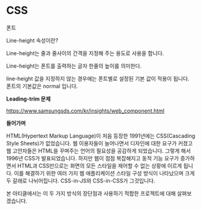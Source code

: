 # CSS

 

폰트

Line-height 속성이란?

Line-height는 줄과 줄사이의 간격을 지정해 주는 용도로 사용을 합니다.

Line-height는 폰트를 출력하는 글자 한줄의 높이를 의미한다.

line-height 값을 지정하지 않는 경우에는 폰트별로 설정된 기본 값이 적용이 됩니다. 폰트의 기본값은 normal 입니다.

 

**Leading-trim 문제**

 

 

 

https://www.samsungsds.com/kr/insights/web_component.html

**들어가며**

HTML(Hypertext Markup Language)이 처음 등장한 1991년에는 CSS(Cascading Style Sheets)가 없었습니다. 웹 이용자들이 늘어나면서 디자인에 대한 요구가 커졌고 웹 고안자들은 HTML을 꾸며주는 언어의 필요성을 공감하게 되었습니다. 그렇게 해서 1996년 CSS가 발표되었습니다. 하지만 웹이 점점 복잡해지고 동적 기능 요구가 증가하면서 HTML과 CSS만으로는 화면의 모든 스타일을 제어할 수 없는 상황에 이르게 됩니다. 이를 해결하기 위한 여러 가지 웹 애플리케이션 스타일 구성 방식이 나타났으며 크게 두 갈래로 나뉘어집니다. CSS-in-JS와 CSS-in-CSS가 그것입니다.
 
 본 아티클에서는 이 두 가지 방식의 장단점과 사용하기 적합한 프로젝트에 대해 살펴보겠습니다.

 

 

 